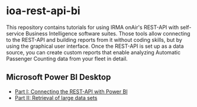 # ioa-rest-api-bi
This repository contains tutorials for using IRMA onAir's REST-API with self-service Business Intelligence software suites. Those tools allow connecting to the REST-API and building reports from it without coding skills, but by using the graphical user interface. Once the REST-API is set up as a data source, you can create custom reports that enable analyzing Automatic Passenger Counting data from your fleet in detail.

## Microsoft Power BI Desktop
* [Part I: Connecting the REST-API with Power BI](https://github.com/iris-GmbH/ioa-rest-api-bi/wiki/Power-BI-using-REST-API)
* [Part II: Retrieval of large data sets](https://github.com/iris-GmbH/ioa-rest-api-bi/wiki/Use-the-REST-API-with-Power-BI-Part-II)
